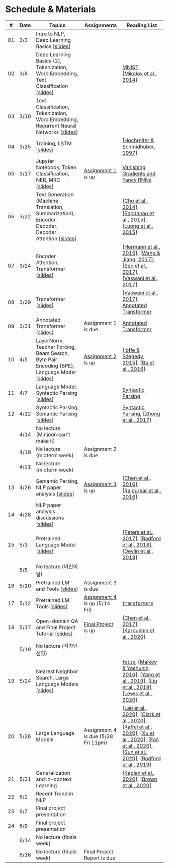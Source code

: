 # Schedule & Materials

| # | Date      | Topics                                  | Assignments | Reading List |
|----------------|-----------|-------------------------------------------------|------------------|-------------------------|
|             01 |  3/3 | Intro to NLP, Deep Learning Basics [[slides][s01]]                     |                ||
|             02 |  3/8 | Deep Learning Basics (2), Tokenization, Word Embedding, Text Classification [[slides][s02]]                      | | [MNIST][mnist], [[Mikolov et al., 2014]][word2vec]                       |
|             03 | 3/10 | Text Classification, Tokenization, Word Embedding, Recurrent Neural Networks [[slides][s03]]                      |                |                         |
|             04 | 3/15 | Training, LSTM [[slides][s04]] |                                    | [[Hochreiter & Schmidhuber, 1997]][lstm] |
|             05 | 3/17 | Jupyter Notebook, Token Classification, NER, MRC [[slides][s05]] |  [Assignment 1][a1] is up                                    |[Vanishing Gradients and Fancy RNNs][cs224n-07]|
|             06 | 3/22 | Text Generation (Machine Translation, Summarization), Encoder-Decoder, Decoder Attention [[slides][s06]] |                                     | [[Cho et al., 2014]][seq2seq], [[Bahdanau et al., 2015]][att], [[Luong et al., 2015]][att-luong]                         |
|             07 | 3/24 | Encoder Attention, Transformer [[slides][s07]] |                     | [[Hermann et al., 2015]][teaching], [[Wang & Jiang, 2017]][matchlstm], [[Seo et al., 2017]][bidaf], [[Vaswani et al., 2017]][transformer] |
|             08 | 3/29 | Transformer [[slides][s08]] | | [[Vaswani et al., 2017]][transformer], [Annotated Transformer][annotated] |
|             09 | 3/31 | Annotated Transformer [[slides][s09]]  |  Assignment 1 is due               | [Annotated Transformer][annotated]                   |
|             10 |  4/5 | LayerNorm, Teacher Forcing, Beam Search, Byte Pair Encoding (BPE), Language Model [[slides][s10]] |  [Assignment 2][a2] is up    |  [[Ioffe & Szegedy, 2015]][batchnorm], [[Ba et al., 2016]][layernorm]                         |
|             11 |  4/7 | Language Model, Syntactic Parsing [[slides][s11]] |                                     |  [Syntactic Parsing][syntactic]                       |
|             12 | 4/12 | Syntactic Parsing, Semantic Parsing [[slides][s12]] |                                     | [Syntactic Parsing][syntactic], [[Zhong et al., 2017]][wikisql]                        |
|              | 4/14 | No lecture (Minjoon can't make it) |                             |                         |
|              | 4/19 | No lecture (midterm week) |Assignment 2 is due   |                         |
|              | 4/21 | No lecture (midterm week) |  |                         |
|             13 | 4/26 | Semantic Parsing, NLP paper analysis [[slides][s13]] |  [Assignment 3][a3] is up | [[Chen et al., 2016]][thorough], [[Rajpurkar et al., 2016]][squad]                        |
|             14 | 4/28 | NLP paper analysis discussions [[slides][s14]] |  |                            |
|             15 |  5/3 | Pretrained Language Model [[slides][s15]] |                     | [[Peters et al., 2017]][elmo], [[Radford et al., 2018]][gpt], [[Devlin et al., 2018]][bert]                                         |
|                |  5/5 | No lecture (어린이날)  |                                     |                         |
|             16 | 5/10 | Pretrained LM and Tools [[slides][s16]]  | Assignment 3 is due  |                                        |
|             17 | 5/12 | Pretrained LM Tools [[slides][s17]] | [Assignment 4][a4] is up (5/14 Fri)                                    | [`transformers`][transformers]                        |
|             18 | 5/17 | Open-domain QA and Final Project Tutorial [[slides][s18]] | [Final Project][final] is up  | [[Chen et al., 2017]][drqa], [[Karpukhin et al., 2020]][dpr] |                      
|                | 5/19 | No lecture (석가탄신일)                         |                                   |                         |
|             19 | 5/24 | Nearest Neighbor Search, Large Language Models [[slides][s19]] |  |[`faiss`][faiss], [[Malkov & Yashunin, 2016]][hnsw], [[Yang et al., 2019]][xlnet], [[Liu et al., 2019]][roberta], [[Lewis et al., 2020]][bart]|
|             20 | 5/26 | Large Language Models | Assignment 4 is due (5/28 Fri 11pm)                    | [[Lan et al., 2020]][albert], [[Clark et al., 2020]][electra], [[Raffel et al., 2020]][t5], [[Xu et al., 2020]][layoutlm], [[Fan et al., 2020]][m2m-100], [[Sun et al., 2020]][mobilebert], [[Radford et al., 2019]][gpt-2]                                        |
|             21 | 5/31 | Generalization and In-context Learning     |                                   | [[Kaplan et al., 2020]][scaling], [[Brown et al., 2020]][gpt-3] |
|             22 |  6/2 | Recent Trend in NLP                                                                   |                |                         |
|             23 |  6/7 | Final project presentation                      |                                    |                         |
|            24 |  6/9 | Final project presentation                      |                                    |                         |
|              |  6/14 | No lecture (finals week)                      |                                    |                         |
|              |  6/16 | No lecture (finals week)                      |  Final Project Report is due                                  |                         |

[s01]: https://drive.google.com/file/d/1x5E7gCnYaIkHWsy9rzENnTiXnW0pbNfB/view?usp=sharing
[s02]: https://drive.google.com/file/d/1Z2jxgwZFLJzehFCGuIvkBMUIQkvgJGvV/view?usp=sharing
[s03]: https://drive.google.com/file/d/1eKMxk6hv7HSzlMOWSp_lUa3Qsy8pMcZ8/view?usp=sharing
[s04]: https://drive.google.com/file/d/1KaCsDCNnrN9z8CxQlQ_XuKyDI-i9g2Rg/view?usp=sharing
[s05]: https://drive.google.com/file/d/1rANZenSNZSgBs0-9mTNRv1ASlnM4ltHv/view?usp=sharing
[s06]: https://drive.google.com/file/d/1XOv_rHZsxGbCdo-gRummQhOJm0nfITl1/view?usp=sharing
[s07]: https://drive.google.com/file/d/1TNog2BnX8hJ1FoY1pHQ_MaLOyG1FkfUv/view?usp=sharing
[s08]: https://drive.google.com/file/d/1_cPZ04tJzB67oMm2QA6soiI1QNv6oRSs/view?usp=sharing
[s09]: https://drive.google.com/file/d/1iIBkBIlyO8wyHYsKUYcZwAd8hNFu6Yjl/view?usp=sharing
[s10]: https://drive.google.com/file/d/1_GojPXerbuPzmELcMtzLO-ttwRgB8PFD/view?usp=sharing
[s11]: https://drive.google.com/file/d/12pOBHmevCbS4cmXK50FD0LeB-HUfN6Js/view?usp=sharing
[s12]: https://drive.google.com/file/d/1R0t0PMOLmYPv2GvQCob5yUN7HXkF76A5/view?usp=sharing
[s13]: https://drive.google.com/file/d/1sFfLPIxIsz59pACfxRuwBZz75Qam-S42/view?usp=sharing
[s14]: https://drive.google.com/file/d/1fW45gUS0K5omc4WfV4hOLjlzclZDqqeO/view?usp=sharing
[s15]: https://drive.google.com/file/d/1YeEHt9TuTZJzHpxJav2NC8xKNo_qLrvh/view?usp=sharing
[s16]: https://drive.google.com/file/d/14yBYoyIfiLgfgcq6oE2ZhPfAe-u1df1b/view?usp=sharing
[s17]: https://drive.google.com/file/d/11F3jIcHsvyRb_7z1KpQN1RubowNiDYu-/view?usp=sharing
[s18]: https://drive.google.com/file/d/1VlNmxw9gdJ3FrbuMPBHtssz8Fml8bArS/view?usp=sharing
[s19]: https://drive.google.com/file/d/1lj58BULPV0SZUZBXkPdOYAIK_sL3vi0i/view?usp=sharing

[a1]: https://colab.research.google.com/drive/1SrYqfgY7mFqolA6_fpH6nkCzUOTanmsA?usp=sharing
[a2]: https://colab.research.google.com/drive/14ivrFazt_vv4jSE9eZ3AdQfP0DsAG8Gw?usp=sharing
[a3]: https://www.overleaf.com/read/vrpvdhcywbnv
[a4]: https://colab.research.google.com/drive/1v_oaSFru0rEN1fUXGOV0DSoX5J490JgT?usp=sharing
[final]: https://drive.google.com/file/d/1ARYetuQsPot3PhzsqT0wny4WZyJNDySi/view?usp=sharing

[word2vec]: https://arxiv.org/abs/1301.3781
[mnist]: http://yann.lecun.com/exdb/mnist/
[cs224n-07]: https://web.stanford.edu/class/archive/cs/cs224n/cs224n.1194/slides/cs224n-2019-lecture07-fancy-rnn.pdf
[seq2seq]: https://arxiv.org/abs/1406.1078
[lstm]: https://www.bioinf.jku.at/publications/older/2604.pdf
[att]: https://arxiv.org/abs/1409.0473
[att-luong]: https://arxiv.org/abs/1508.04025
[teaching]: https://arxiv.org/abs/1506.03340
[matchlstm]: https://arxiv.org/abs/1608.07905
[bidaf]: https://arxiv.org/abs/1611.01603
[transformer]: https://arxiv.org/abs/1706.03762
[annotated]: https://nlp.seas.harvard.edu/2018/04/03/attention.html
[layernorm]: https://arxiv.org/abs/1607.06450
[batchnorm]: https://arxiv.org/abs/1502.03167
[syntactic]: https://www.cs.unc.edu/~mbansal/teaching/slidesFall20/nlp_comp786_fall2020_lec4_sep2.pdf
[wikisql]: https://arxiv.org/abs/1709.00103
[thorough]: https://arxiv.org/abs/1606.02858
[squad]: https://arxiv.org/abs/1606.05250
[elmo]: https://arxiv.org/abs/1802.05365
[gpt]: https://openai.com/blog/language-unsupervised/
[bert]: https://arxiv.org/abs/1810.04805
[transformers]: https://huggingface.co/transformers/
[drqa]: https://arxiv.org/abs/1704.00051
[dpr]: https://arxiv.org/abs/2004.04906
[hnsw]: https://arxiv.org/abs/1603.09320
[roberta]: https://arxiv.org/abs/1907.11692
[bart]: https://arxiv.org/abs/1910.13461
[xlnet]: https://arxiv.org/abs/1906.08237
[faiss]: https://github.com/facebookresearch/faiss
[gpt-2]: https://openai.com/blog/better-language-models/
[albert]: https://arxiv.org/abs/1909.11942
[electra]: https://arxiv.org/abs/2003.10555
[t5]: https://arxiv.org/abs/1910.10683
[layoutlm]: https://arxiv.org/abs/1912.13318
[m2m-100]: https://arxiv.org/abs/2010.11125
[mobilebert]: https://arxiv.org/abs/2004.02984
[scaling]: https://arxiv.org/abs/2001.08361
[gpt-3]: https://arxiv.org/abs/2005.14165

